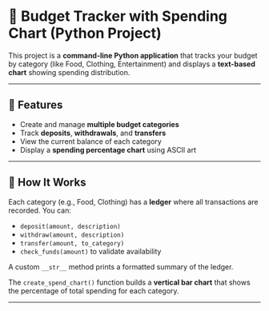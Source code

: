 # 💸 Budget Tracker with Spending Chart (Python Project)

This project is a **command-line Python application** that tracks your budget by category (like Food, Clothing, Entertainment) and displays a **text-based chart** showing spending distribution.

---

## 🚀 Features

- Create and manage **multiple budget categories**
- Track **deposits**, **withdrawals**, and **transfers**
- View the current balance of each category
- Display a **spending percentage chart** using ASCII art

---

## 🧾 How It Works

Each category (e.g., Food, Clothing) has a **ledger** where all transactions are recorded. You can:
- `deposit(amount, description)`
- `withdraw(amount, description)`
- `transfer(amount, to_category)`
- `check_funds(amount)` to validate availability

A custom `__str__` method prints a formatted summary of the ledger.

The `create_spend_chart()` function builds a **vertical bar chart** that shows the percentage of total spending for each category.

---
